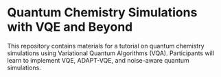 # Quantum Chemistry Simulations with VQE and Beyond

This repository contains materials for a tutorial on quantum chemistry simulations using Variational Quantum Algorithms (VQA). Participants will learn to implement VQE, ADAPT-VQE, and noise-aware quantum simulations.
